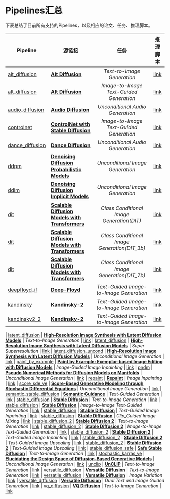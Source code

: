 # Pipelines汇总


下表总结了目前所有支持的Pipelines，以及相应的论文、任务、推理脚本。

| Pipeline                                                                                                                      | 源链接                                                                                                                       | 任务 | 推理脚本
|-------------------------------------------------------------------------------------------------------------------------------|------------------------------------------------------------------------------------------------------------------------------|:---:|:---:|
| [alt_diffusion](https://github.com/PaddlePaddle/PaddleMIX/tree/develop/ppdiffusers/ppdiffusers/pipelines/alt_diffusion)                 | [**Alt Diffusion**](https://arxiv.org/abs/2211.06679)   | *Text-to-Image Generation* |  [link](https://github.com/PaddlePaddle/PaddleMIX/tree/develop/ppdiffusers/examples/inference/text_to_image_generation-alt_diffusion.py)
| [alt_diffusion](https://github.com/PaddlePaddle/PaddleMIX/tree/develop/ppdiffusers/ppdiffusers/pipelines/alt_diffusion)                 | [**Alt Diffusion**](https://arxiv.org/abs/2211.06679)   | *Image-to-Image Text-Guided Generation* |  [link](https://github.com/PaddlePaddle/PaddleMIX/tree/develop/ppdiffusers/examples/inference/image_to_image_text_guided_generation-alt_diffusion.py)
| [audio_diffusion](https://github.com/PaddlePaddle/PaddleMIX/tree/develop/ppdiffusers/ppdiffusers/pipelines/audio_diffusion)                 | [**Audio Diffusion**](https://github.com/teticio/audio-diffusion)   | *Unconditional Audio Generation* |  [link](https://github.com/PaddlePaddle/PaddleMIX/tree/develop/ppdiffusers/examples/inference/unconditional_audio_generation-audio_diffusion.py)
| [controlnet](https://github.com/PaddlePaddle/PaddleMIX/tree/develop/ppdiffusers/ppdiffusers/pipelines/stable_diffusion)                 | [**ControlNet with Stable Diffusion**](https://arxiv.org/abs/2302.05543)   | *Image-to-Image Text-Guided Generation* |  [link](https://github.com/PaddlePaddle/PaddleMIX/tree/develop/ppdiffusers/examples/inference/image_to_image_text_guided_generation-controlnet.py)
| [dance_diffusion](https://github.com/PaddlePaddle/PaddleMIX/tree/develop/ppdiffusers/ppdiffusers/pipelines/dance_diffusion)                 | [**Dance Diffusion**](https://github.com/Harmonai-org/sample-generator)                                                      | *Unconditional Audio Generation* |  [link](https://github.com/PaddlePaddle/PaddleMIX/tree/develop/ppdiffusers/examples/inference/unconditional_audio_generation-dance_diffusion.py)
| [ddpm](https://github.com/PaddlePaddle/PaddleMIX/tree/develop/ppdiffusers/ppdiffusers/pipelines/ddpm)                                       | [**Denoising Diffusion Probabilistic Models**](https://arxiv.org/abs/2006.11239)                                             | *Unconditional Image Generation* |  [link](https://github.com/PaddlePaddle/PaddleMIX/tree/develop/ppdiffusers/examples/inference/unconditional_image_generation-ddpm.py)
| [ddim](https://github.com/PaddlePaddle/PaddleMIX/tree/develop/ppdiffusers/ppdiffusers/pipelines/ddim)                                       | [**Denoising Diffusion Implicit Models**](https://arxiv.org/abs/2010.02502)                                                  | *Unconditional Image Generation* | [link](https://github.com/PaddlePaddle/PaddleMIX/tree/develop/ppdiffusers/examples/inference/unconditional_image_generation-ddim.py)
| [dit](https://github.com/PaddlePaddle/PaddleMIX/tree/develop/ppdiffusers/ppdiffusers/pipelines)                                          |[**Scalable Diffusion Models with Transformers**](https://arxiv.org/abs/2212.09748)                                            | *Class Conditional Image Generation(DIT)* | [link](https://github.com/PaddlePaddle/PaddleMIX/blob/develop/ppdiffusers/examples/inference/class_conditional_image_generation-dit.py)
| [dit](https://github.com/PaddlePaddle/PaddleMIX/tree/develop/ppdiffusers/ppdiffusers/pipelines)                                          |[**Scalable Diffusion Models with Transformers**](https://arxiv.org/abs/2212.09748)                                            | *Class Conditional Image Generation(DIT_3b)* | [link](https://github.com/PaddlePaddle/PaddleMIX/blob/develop/ppdiffusers/examples/inference/class_conditional_image_generation-large_dit_3b.py)
| [dit](https://github.com/PaddlePaddle/PaddleMIX/tree/develop/ppdiffusers/ppdiffusers/pipelines/dit)                                          |[**Scalable Diffusion Models with Transformers**](https://arxiv.org/abs/2212.09748)                                            | *Class Conditional Image Generation(DIT_7b)* | [link](https://github.com/PaddlePaddle/PaddleMIX/blob/develop/ppdiffusers/examples/inference/class_conditional_image_generation-large_dit_7b.py)
| [deepfloyd_if](https://github.com/PaddlePaddle/PaddleMIX/tree/develop/ppdiffusers/ppdiffusers/pipelines/deepfloyd_if)                           |[**Deep-Floyd**](https://github.com/deep-floyd/IF)       | *Text-Guided Image-to-Image Generation* | [link](https://github.com/PaddlePaddle/PaddleMIX/blob/develop/ppdiffusers/examples/inference/image_to_image_text_guided_generation-deepfloyd_if.py)
| [kandinsky](https://github.com/PaddlePaddle/PaddleMIX/blob/develop/ppdiffusers/ppdiffusers/pipelines/kandinsky)  |[**Kandinsky-2**](https://github.com/ai-forever/Kandinsky-2)       | *Text-Guided Image-to-Image Generation* | [link](https://github.com/PaddlePaddle/PaddleMIX/blob/develop/ppdiffusers/examples/inference/image_to_image_text_guided_generation-kandinsky.py)
| [kandinsky2_2](https://github.com/PaddlePaddle/PaddleMIX/blob/develop/ppdiffusers/ppdiffusers/pipelines/kandinsky2_2)  |[**Kandinsky-2**](https://github.com/ai-forever/Kandinsky-2)       | *Text-Guided Image-to-Image Generation* | [link](https://github.com/PaddlePaddle/PaddleMIX/blob/develop/ppdiffusers/examples/inference/image_to_image_text_guided_generation-kandinsky2_2.py)

| [latent_diffusion](https://github.com/PaddlePaddle/PaddleMIX/tree/develop/ppdiffusers/ppdiffusers/pipelines/latent_diffusion)               | [**High-Resolution Image Synthesis with Latent Diffusion Models**](https://arxiv.org/abs/2112.10752)                         | *Text-to-Image Generation* | [link](https://github.com/PaddlePaddle/PaddleMIX/tree/develop/ppdiffusers/examples/inference/text_to_image_generation-latent_diffusion.py)
| [latent_diffusion](https://github.com/PaddlePaddle/PaddleMIX/tree/develop/ppdiffusers/ppdiffusers/pipelines/latent_diffusion)               | [**High-Resolution Image Synthesis with Latent Diffusion Models**](https://arxiv.org/abs/2112.10752)                         | *Super Superresolution* | [link](https://github.com/PaddlePaddle/PaddleMIX/tree/develop/ppdiffusers/examples/inference/super_resolution-latent_diffusion.py)
| [latent_diffusion_uncond](https://github.com/PaddlePaddle/PaddleMIX/tree/develop/ppdiffusers/ppdiffusers/pipelines/latent_diffusion_uncond) | [**High-Resolution Image Synthesis with Latent Diffusion Models**](https://arxiv.org/abs/2112.10752)                         | *Unconditional Image Generation* | [link](https://github.com/PaddlePaddle/PaddleMIX/tree/develop/ppdiffusers/examples/inference/unconditional_image_generation-latent_diffusion_uncond.py)
| [paint_by_example](https://github.com/PaddlePaddle/PaddleMIX/tree/develop/ppdiffusers/ppdiffusers/pipelines/paint_by_example)                                       | [**Paint by Example: Exemplar-based Image Editing with Diffusion Models**](https://arxiv.org/abs/2211.13227)                           | *Image-Guided Image Inpainting* | [link](https://github.com/PaddlePaddle/PaddleMIX/tree/develop/ppdiffusers/examples/inference/image_guided_image_inpainting-paint_by_example.py)
| [pndm](https://github.com/PaddlePaddle/PaddleMIX/tree/develop/ppdiffusers/ppdiffusers/pipelines/pndm)                                       | [**Pseudo Numerical Methods for Diffusion Models on Manifolds**](https://arxiv.org/abs/2202.09778)                           | *Unconditional Image Generation* | [link](https://github.com/PaddlePaddle/PaddleMIX/tree/develop/ppdiffusers/examples/inference/unconditional_image_generation-pndm.py)
| [repaint](https://github.com/PaddlePaddle/PaddleMIX/tree/develop/ppdiffusers/ppdiffusers/pipelines/repaint)                 | [**Repaint**](https://arxiv.org/abs/2201.09865)                                                      | *Image Inpainting* |  [link](https://github.com/PaddlePaddle/PaddleMIX/tree/develop/ppdiffusers/examples/inference/image_inpainting-repaint.py)
| [score_sde_ve](https://github.com/PaddlePaddle/PaddleMIX/tree/develop/ppdiffusers/ppdiffusers/pipelines/score_sde_ve)                       | [**Score-Based Generative Modeling through Stochastic Differential Equations**](https://openreview.net/forum?id=PxTIG12RRHS) | *Unconditional Image Generation* | [link](https://github.com/PaddlePaddle/PaddleMIX/tree/develop/ppdiffusers/examples/inference/unconditional_image_generation-score_sde_ve.py)
| [semantic_stable_diffusion](https://github.com/PaddlePaddle/PaddleMIX/tree/develop/ppdiffusers/ppdiffusers/pipelines/semantic_stable_diffusion)                | [**Semantic Guidance**](https://arxiv.org/abs/2301.12247)                                            | *Text-Guided Generation* | [link](https://github.com/PaddlePaddle/PaddleMIX/tree/develop/ppdiffusers/examples/inference/text_guided_generation-semantic_stable_diffusion.py)
| [stable_diffusion](https://github.com/PaddlePaddle/PaddleMIX/tree/develop/ppdiffusers/ppdiffusers/pipelines/stable_diffusion)                | [**Stable Diffusion**](https://stability.ai/blog/stable-diffusion-public-release)                                            | *Text-to-Image Generation* | [link](https://github.com/PaddlePaddle/PaddleMIX/tree/develop/ppdiffusers/examples/inference/text_to_image_generation-stable_diffusion.py)
| [stable_diffusion](https://github.com/PaddlePaddle/PaddleMIX/tree/develop/ppdiffusers/ppdiffusers/pipelines/stable_diffusion)               | [**Stable Diffusion**](https://stability.ai/blog/stable-diffusion-public-release)                                            | *Image-to-Image Text-Guided Generation* | [link](https://github.com/PaddlePaddle/PaddleMIX/tree/develop/ppdiffusers/examples/inference/image_to_image_text_guided_generation-stable_diffusion.py)
| [stable_diffusion](https://github.com/PaddlePaddle/PaddleMIX/tree/develop/ppdiffusers/ppdiffusers/pipelines/stable_diffusion)                 | [**Stable Diffusion**](https://stability.ai/blog/stable-diffusion-public-release)                                            | *Text-Guided Image Inpainting* | [link](https://github.com/PaddlePaddle/PaddleMIX/tree/develop/ppdiffusers/examples/inference/text_guided_image_inpainting-stable_diffusion.py)
| [stable_diffusion](https://github.com/PaddlePaddle/PaddleMIX/tree/develop/ppdiffusers/ppdiffusers/pipelines/stable_diffusion)                 | [**Stable Diffusion**](https://stability.ai/blog/stable-diffusion-public-release)                                            | *Clip_Guided Image Mixing* | [link](https://github.com/PaddlePaddle/PaddleMIX/blob/develop/ppdiffusers/examples/inference/image_mixing-clip_guided_stable_diffusion.py)
| [stable_diffusion_2](https://github.com/PaddlePaddle/PaddleMIX/tree/develop/ppdiffusers/ppdiffusers/pipelines/stable_diffusion)                | [**Stable Diffusion 2**](https://stability.ai/blog/stable-diffusion-v2-release)                                            | *Text-to-Image Generation* | [link](https://github.com/PaddlePaddle/PaddleMIX/tree/develop/ppdiffusers/examples/inference/text_to_image_generation-stable_diffusion_2.py)
| [stable_diffusion_2](https://github.com/PaddlePaddle/PaddleMIX/tree/develop/ppdiffusers/ppdiffusers/pipelines/stable_diffusion)               | [**Stable Diffusion 2**](https://stability.ai/blog/stable-diffusion-v2-release)                                            | *Image-to-Image Text-Guided Generation* | [link](https://github.com/PaddlePaddle/PaddleMIX/tree/develop/ppdiffusers/examples/inference/image_to_image_text_guided_generation-stable_diffusion_2.py)
| [stable_diffusion_2](https://github.com/PaddlePaddle/PaddleMIX/tree/develop/ppdiffusers/ppdiffusers/pipelines/stable_diffusion)                 | [**Stable Diffusion 2**](https://stability.ai/blog/stable-diffusion-v2-release)                                            | *Text-Guided Image Inpainting* | [link](https://github.com/PaddlePaddle/PaddleMIX/tree/develop/ppdiffusers/examples/inference/text_guided_image_inpainting-stable_diffusion_2.py)
| [stable_diffusion_2](https://github.com/PaddlePaddle/PaddleMIX/tree/develop/ppdiffusers/ppdiffusers/pipelines/stable_diffusion)                 | [**Stable Diffusion 2**](https://stability.ai/blog/stable-diffusion-v2-release)                                            | *Text-Guided Image Upscaling* | [link](https://github.com/PaddlePaddle/PaddleMIX/tree/develop/ppdiffusers/examples/inference/text_guided_image_upscaling-stable_diffusion_2.py)
| [stable_diffusion_2](https://github.com/PaddlePaddle/PaddleMIX/tree/develop/ppdiffusers/ppdiffusers/pipelines/stable_diffusion)                 | [**Stable Diffusion 2**](https://stability.ai/blog/stable-diffusion-v2-release)                                            | *Text-Guided Image Upscaling* | [link](https://github.com/PaddlePaddle/PaddleMIX/tree/develop/ppdiffusers/examples/inference/text_guided_image_upscaling-stable_diffusion_2.py)
| [stable_diffusion_safe](https://github.com/PaddlePaddle/PaddleMIX/tree/develop/ppdiffusers/ppdiffusers/pipelines/stable_diffusion_safe)                 | [**Safe Stable Diffusion**](https://arxiv.org/abs/2211.05105)                                                      | *Text-to-Image Generation* |  [link](https://github.com/PaddlePaddle/PaddleMIX/tree/develop/ppdiffusers/examples/inference/text_to_image_generation-stable_diffusion_safe.py)
| [stochastic_karras_ve](https://github.com/PaddlePaddle/PaddleMIX/tree/develop/ppdiffusers/ppdiffusers/pipelines/stochastic_karras_ve)       | [**Elucidating the Design Space of Diffusion-Based Generative Models**](https://arxiv.org/abs/2206.00364)                    | *Unconditional Image Generation* | [link](https://github.com/PaddlePaddle/PaddleMIX/tree/develop/ppdiffusers/examples/inference/unconditional_image_generation-stochastic_karras_ve.py)
| [unclip](https://github.com/PaddlePaddle/PaddleMIX/tree/develop/ppdiffusers/ppdiffusers/pipelines/unclip)                 | [**UnCLIP**](https://arxiv.org/abs/2204.06125)                                                      | *Text-to-Image Generation* |  [link](https://github.com/PaddlePaddle/PaddleMIX/tree/develop/ppdiffusers/examples/inference/text_to_image_generation-unclip.py)
| [versatile_diffusion](https://github.com/PaddlePaddle/PaddleMIX/tree/develop/ppdiffusers/ppdiffusers/pipelines/versatile_diffusion)                 | [**Versatile Diffusion**](https://arxiv.org/abs/2211.08332)                                                      | *Text-to-Image Generation* |  [link](https://github.com/PaddlePaddle/PaddleMIX/tree/develop/ppdiffusers/examples/inference/text_to_image_generation-versatile_diffusion.py)
| [versatile_diffusion](https://github.com/PaddlePaddle/PaddleMIX/tree/develop/ppdiffusers/ppdiffusers/pipelines/versatile_diffusion)                 | [**Versatile Diffusion**](https://arxiv.org/abs/2211.08332)                                                      | *Image Variation* |  [link](https://github.com/PaddlePaddle/PaddleMIX/tree/develop/ppdiffusers/examples/inference/image_variation-versatile_diffusion.py)
| [versatile_diffusion](https://github.com/PaddlePaddle/PaddleMIX/tree/develop/ppdiffusers/ppdiffusers/pipelines/versatile_diffusion)                 | [**Versatile Diffusion**](https://arxiv.org/abs/2211.08332)                                                      | *Dual Text and Image Guided Generation* |  [link](https://github.com/PaddlePaddle/PaddleMIX/tree/develop/ppdiffusers/examples/inference/dual_text_and_image_guided_generation-versatile_diffusion.py)
| [vq_diffusion](https://github.com/PaddlePaddle/PaddleMIX/tree/develop/ppdiffusers/ppdiffusers/pipelines/vq_diffusion)                 | [**VQ Diffusion**](https://arxiv.org/abs/2111.14822)                                                      | *Text-to-Image Generation* |  [link](https://github.com/PaddlePaddle/PaddleMIX/tree/develop/ppdiffusers/examples/inference/text_to_image_generation-vq_diffusion.py)
